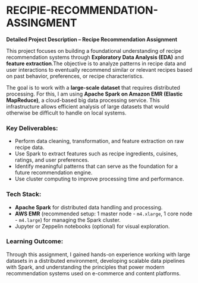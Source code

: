 # RECIPIE-RECOMMENDATION-ASSINGMENT
**Detailed Project Description – Recipe Recommendation Assignment**

This project focuses on building a foundational understanding of recipe recommendation systems through **Exploratory Data Analysis (EDA)** and **feature extraction**.The objective is to analyze patterns in recipe data and user interactions to eventually recommend similar or relevant recipes based on past behavior, preferences, or recipe characteristics.

The goal is to work with a **large-scale dataset** that requires distributed processing. For this, I am  using **Apache Spark on Amazon EMR (Elastic MapReduce)**, a cloud-based big data processing service. This infrastructure allows efficient analysis of large datasets that would otherwise be difficult to handle on local systems.

### Key Deliverables:
- Perform data cleaning, transformation, and feature extraction on raw recipe data.
- Use Spark to extract features such as recipe ingredients, cuisines, ratings, and user preferences.
- Identify meaningful patterns that can serve as the foundation for a future recommendation engine.
- Use cluster computing to improve processing time and performance.

### Tech Stack:
- **Apache Spark** for distributed data handling and processing.
- **AWS EMR** (recommended setup: 1 master node - `m4.xlarge`, 1 core node - `m4.large`) for managing the Spark cluster.
- Jupyter or Zeppelin notebooks (optional) for visual exploration.

### Learning Outcome:
Through this assignment, I gained  hands-on experience working with large datasets in a distributed environment, developing scalable data pipelines with Spark, and understanding the principles that power modern recommendation systems used on e-commerce and content platforms.
